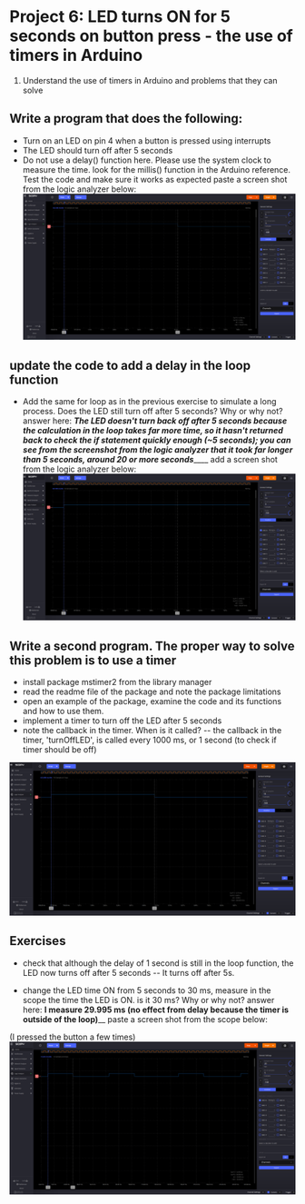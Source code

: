 # Project 6: LED turns ON for 5 seconds on button press - the use of timers in Arduino

1. Understand the use of timers in Arduino and problems that they can solve

## Write a program that does the following:
- Turn on an LED on pin 4 when a button is pressed using interrupts
- The LED should turn off after 5 seconds
- Do not use a delay() function here. Please use the system clock to measure the time. look for the millis() function in the Arduino reference.
Test the code and make sure it works as expected
paste a screen shot from the logic analyzer below:
![alt text](image.png)
 
## update the code to add a delay in the loop function
- Add the same for loop as in the previous exercise to simulate a long process. Does the LED still turn off after 5 seconds? Why or why not?
answer here: ___The LED doesn't turn back off after 5 seconds because the calculation in the loop takes far more time, so it hasn't returned back to check the if statement quickly enough (~5 seconds); you can see from the screenshot from the logic analyzer that it took far longer than 5 seconds, around 20 or more seconds_______
add a screen shot from the logic analyzer below:
![alt text](image-1.png)

## Write a second program. The proper way to solve this problem is to use a timer
- install package mstimer2 from the library manager
- read the readme file of the package and note the package limitations
- open an example of the package, examine the code and its functions and how to use them.
- implement a timer to turn off the LED after 5 seconds
- note the callback in the timer. When is it called?
-- the callback in the timer, 'turnOffLED', is called every 1000 ms, or 1 second (to check if timer should be off)

![alt text](image-2.png)

## Exercises
- check that although the delay of 1 second is still in the loop function, the LED now turns off after 5 seconds
-- It turns off after 5s.

- change the LED time ON from 5 seconds to 30 ms, measure in the scope the time the LED is ON. is it 30 ms? Why or why not?
answer here: ____I measure 29.995 ms (no effect from delay because the timer is outside of the loop)______
paste a screen shot from the scope below:

(I pressed the button a few times)
![alt text](image-4.png)
